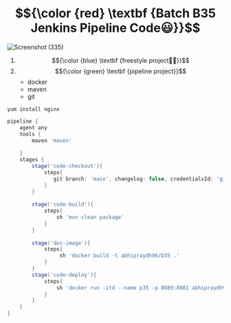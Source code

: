 # $${\color {red} \textbf {Batch B35 Jenkins Pipeline Code😃}}$$
![Screenshot (335)](https://github.com/user-attachments/assets/3b7b7534-d798-49ac-abfd-ba2d88030786)

1. $${\color {blue} \textbf {freestyle project🏴‍☠️}}$$
2. $${\color {green} \textbf {pipeline project}}$$
   - docker
   - maven
   - git
````
yum install nginx
````

```groovy
pipeline {
    agent any
    tools {
        maven 'maven'
    
    }
    stages {
        stage('code-checkout'){
            steps{
               git branch: 'main', changelog: false, credentialsId: 'github-cred', poll: false, url: 'https://github.com/abhipraydhoble/Project-InsureMe.git' 
            }
        }
        
        stage('code-build'){
            steps{
                sh 'mvn clean package'
            }
        }
        
        stage('doc-image'){
            steps{
                 sh 'docker build -t abhipraydh96/b35 .'
            }
        }
        stage('code-deploy'){
            steps{
                sh 'docker run -itd --name p35 -p 8089:8081 abhipraydh96/b35'
            }
        }
    }
}
```

